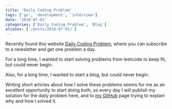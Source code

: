 ```yaml
---
title: 'Daily Coding Problem'
tags: ['go', 'development', 'interview']
date: '2018-07-01'
categories: ['Daily Coding Problem', 'Blog']
aliases: ['/posts/2018-07-01/']
---
```


Recently found this website [Daily Coding Problem](https://www.dailycodingproblem.com/]),
where you can subscribe to a newsletter and get one problem a day.

For a long time, I wanted to start solving problems from leetcode to keep fit,
but could never begin.

Also, for a long time, I wanted to start a blog, but could never begin.

Writing short articles about how I solve these problems seems for me as an excellent
opportunity to start doing both, so every day I will publish my solution for
the daily problem here, and to [my GitHub](https://github.com/ngalayko/dcp) page trying to explain why and how I solved it.
